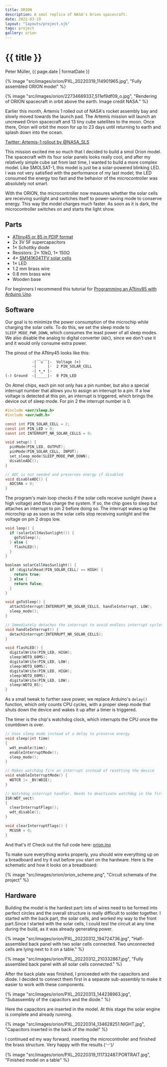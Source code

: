 ```yaml
---
title: ORION
description: A smol replica of NASA's Orion spacecraft.
date: 2022-03-19
layout: "layouts/project.njk"
tags: project
gallery: orion
---
```


<h1>{{ title }}</h1>

<p>Peter Müller, {{ page.date | formatDate }}</p>

{% image "src/images/orion/PXL_20220319_114901965.jpg", "Fully assembled ORION model" %}

{% image "src/images/orion/22734689337_511ef9df09_o.jpg", "Rendering of ORION spacecraft in orbit above the earth. Image credit NASA." %}

Earlier this month, Artemis 1 rolled out of NASA's rocket assembly bay and slowly moved towards the launch pad. The Artemis mission will launch an uncrewed Orion spacecraft and 13 tiny cube satellites to the moon. Once there, Orion will orbit the moon for up to 23 days until returning to earth and splash down into the ocean.

[Twitter: Artemis-1 rollout by @NASA_SLS](https://twitter.com/NASAArtemis/status/1508537947548786701)

This mission excited me so much that I decided to build a smol Orion model. The spacecraft with its four solar panels looks really cool, and after my relatively simple cube sat from last time, I wanted to build a more complex model. Like SMOLSAT-1, this model is just be a solar-powered blinking LED. I was not very satisfied with the performance of my last model; the LED consumed the energy too fast and the behavior of the microcontroller was absolutely not smart.

With the ORION, the microcontroller now measures whether the solar cells are receiving sunlight and switches itself to power-saving mode to conserve energy. This way the model charges much faster. As soon as it is dark, the microcontroller switches on and starts the light show.

## Parts

- [ATtiny45 or 85 in PDIP format](https://www.reichelt.de/8-bit-attiny-avr-risc-mikrocontroller-4-kb-20-mhz-pdip-8-attiny-45-20pu-p68160.html?&trstct=pos_8&nbc=1)
- 2x 3V 5F supercapacitors
- 1× Schottky diode
- Resistors: 2× 10kΩ, 1× 150Ω
- 4× [SM141K04TFV solar cells](https://www.digikey.de/de/products/detail/anysolar-ltd/SM141K04TFV/14311388?s=N4IgTCBcDaIMoFkCMAWJBpADCgKgMQDUQBdAXyA)
- 1× LED
- 1.2 mm brass wire
- 0.8 mm brass wire
- Wooden base

For beginners I recommend this tutorial for [Programming an ATtiny85 with Arduino Uno](https://create.arduino.cc/projecthub/arjun/programming-attiny85-with-arduino-uno-afb829).

## Software

Our goal is to minimize the power consumption of the microchip while charging the solar cells. To do this, we set the sleep mode to `SLEEP_MODE_PWR_DOWN`, which consumes the least power of all sleep modes. We also disable the analog to digital converter (`ADC`), since we don't use it and it would only consume extra power.

The pinout of the ATtiny45 looks like this:

```txt
            -|‾‾∪‾‾|-  Voltage (+)
            -|     |-  2 PIN_SOLAR_CELL
            -| •‿• |-  
(-) Ground  -|_____|-  0 PIN_LED
```

On Atmel chips, each pin not only has a pin number, but also a special interrupt number that allows you to assign an interrupt to a pin. If a low voltage is detected at this pin, an interrupt is triggered, which brings the device out of sleep mode. For pin 2 the interrupt number is 0.

```c
#include <avr/sleep.h>
#include <avr/wdt.h>

const int PIN_SOLAR_CELL = 2;
const int PIN_LED = 0;
const int INTERRUPT_NR_SOLAR_CELLS = 0;

void setup() {
  pinMode(PIN_LED, OUTPUT);
  pinMode(PIN_SOLAR_CELL, INPUT);
  set_sleep_mode(SLEEP_MODE_PWR_DOWN);
  disableADC();
}

// ADC is not needed and preserves energy if disabled
void disableADC() {
  ADCSRA = 0; 
}
```

The program's main loop checks if the solar cells receive sunlight (have a high voltage) and thus charge the system. If so, the chip goes to sleep but attaches an interrupt to pin 2 before doing so. The interrupt wakes up the microchip up as soon as the solar cells stop receiving sunlight and the voltage on pin 2 drops low.

```c
void loop() {
  if (solarCellHasSunlight()) {
    goToSleep();
  } else {
    flashLED();
  }
}

boolean solarCellHasSunlight() {
  if (digitalRead(PIN_SOLAR_CELL) == HIGH) {
    return true;
  } else {
    return false;
  }
}

void goToSleep() {
  attachInterrupt(INTERRUPT_NR_SOLAR_CELLS, handleInterrupt, LOW);
  sleep_mode();
}

// Immediately detaches the interrupt to avoid endless interrupt cycles
void handleInterrupt() {
  detachInterrupt(INTERRUPT_NR_SOLAR_CELLS);
}

void flashLED() {
  digitalWrite(PIN_LED, HIGH);
  sleep(WDTO_60MS);
  digitalWrite(PIN_LED, LOW);
  sleep(WDTO_60MS);
  digitalWrite(PIN_LED, HIGH);
  sleep(WDTO_60MS);
  digitalWrite(PIN_LED, LOW);
  sleep(WDTO_8S);
}
```

As a small tweak to further save power, we replace Arduino's `delay()` function, which only counts CPU cycles, with a proper sleep mode that shuts down the device and wakes it up after a timer is triggered.

The timer is the chip's watchdog clock, which interrupts the CPU once the countdown is over.

```c
// Uses sleep mode instead of a delay to preserve energy
void sleep(int time)
{
  wdt_enable(time);
  enableInterruptMode();
  sleep_mode();
}

// Makes watchdog fire an interrupt instead of resetting the device
void enableInterruptMode() {
  WDTCR |= _BV(WDIE);
}

// Watchdog interrupt handler. Needs to deactivate watchdog in the first 15 ms
ISR(WDT_vect) 
{
  clearInterruptFlags();
  wdt_disable();
}

void clearInterruptFlags() {
  MCUSR = 0;
}
```

And that's it! Check out the full code here: [orion.ino](https://gist.github.com/petermllrr/4d1f32c103d030856d1df86088ab2983)

To make sure everything works properly, you should wire everything up on a breadboard and try it out before you start on the hardware. Here is the schematic and how it looks on a breadboard:

{% image "src/images/orion/orion_scheme.png", "Circuit schemata of the project" %}

## Hardware

Building the model is the hardest part: lots of wires need to be formed into perfect circles and the overall structure is really difficult to solder together. I started with the back part, the solar cells, and worked my way to the front part.Since I started with the solar cells, I could test the circuit at any time during the build, as it was already generating power.

{% image "src/images/orion/PXL_20220312_194724736.jpg", "Half-assembled back panel with two solar cells connected. Two unconnected cells are lying next to it on a table." %}

{% image "src/images/orion/PXL_20220312_210332867.jpg", "Fully assembled back panel with all solar cells connected." %}

After the back plate was finished, I proceeded with the capacitors and diode. I decided to connect them first in a separate sub-assembly to make it easier to work with these components.

{% image "src/images/orion/PXL_20220313_144238963.jpg", "Subassembly of the capacitors and the diode." %}

Here the capacitors are inserted in the model. At this stage the solar engine is complete and already running.

{% image "src/images/orion/PXL_20220314_134628251.NIGHT.jpg", "Capacitors inserted in the back of the model" %}

I continued ed my way forward, inserting the microcontroller and finished the brass structure. Very happy with the results \(ᵔᵕᵔ)/

{% image "src/images/orion/PXL_20220319_111732487.PORTRAIT.jpg", "Finished model on a table" %}